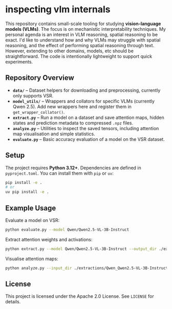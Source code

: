 # inspecting vlm internals

This repository contains small-scale tooling for studying **vision-language models (VLMs)**. The focus is on mechanistic interpretability techniques. My personal agenda is an interest in VLM reasoning, spatial reasoning to be exact. I'd like to understand how and why VLMs may struggle with spatial reasoning, and the effect of performing spatial reasoning through text. However, extending to other domains, models, etc should be straightforward. The code is intentionally lightweight to support quick experiments.

## Repository Overview

- **`data/`** – Dataset helpers for downloading and preprocessing, currently only supports VSR.
- **`model_utils/`** – Wrappers and collators for specific VLMs (currently Qwen 2.5). Add new wrappers here and register them in `get_wrapper_collator()`.
- **`extract.py`** – Run a model on a dataset and save attention maps, hidden states and prediction metadata to compressed `.npz` files.
- **`analyze.py`** – Utilities to inspect the saved tensors, including attention map visualisation and simple statistics.
- **`evaluate.py`** – Basic accuracy evaluation of a model on the VSR dataset.

## Setup

The project requires **Python 3.12+**. Dependencies are defined in `pyproject.toml`. You can install them with `pip` or `uv`:

```bash
pip install -e .
# or
uv pip install -e .
```

## Example Usage

Evaluate a model on VSR:

```bash
python evaluate.py --model Qwen/Qwen2.5-VL-3B-Instruct
```

Extract attention weights and activations:

```bash
python extract.py --model Qwen/Qwen2.5-VL-3B-Instruct --output_dir ./extractions
```

Visualise attention maps:

```bash
python analyze.py --input_dir ./extractions/Qwen_Qwen2.5-VL-3B-Instruct_VSR/ --sample_idx 0
```

## License

This project is licensed under the Apache 2.0 License. See `LICENSE` for details.
